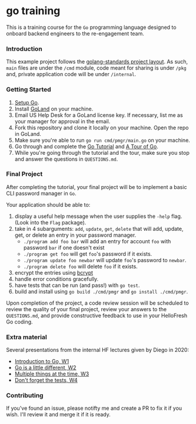 # go training

This is a training course for the `Go` programming language designed to onboard backend engineers to the re-engagement
team.

### Introduction
This example project follows the [golang-standards project layout](https://github.com/golang-standards/project-layout). As such, `main` files are under the `/cmd` module, code meant for sharing is under `/pkg` and, private application code will be under `/internal`.

### Getting Started

1. [Setup Go](https://golang.org/doc/tutorial/getting-started#install).
2. Install [GoLand](https://www.jetbrains.com/go/) on your machine.
3. Email US Help Desk for a GoLand license key. If necessary, list me as your manager for approval in the email.
4. Fork this repository and clone it locally on your machine. Open the repo in GoLand.
5. Make sure you're able to run `go run cmd/pmgr/main.go` on your machine.
5. Go through and complete the [Go Tutorial](https://golang.org/doc/tutorial/getting-started) and [A Tour of Go](https://tour.golang.org/welcome/1).
6. While you're going through the tutorial and the tour, make sure you stop and answer the questions in `QUESTIONS.md`.

### Final Project

After completing the tutorial, your final project will be to implement a basic CLI password manager in `Go`.

Your application should be able to:

1. display a useful help message when the user supplies the `-help` flag. (Look into the `Flag` package). 
2. take in 4 subarguments: `add`, `update`, `get`, `delete` that will add, update, get, or delete an entry in your password manager.
    - `./program add foo bar` will add an entry for account `foo` with password `bar` if one doesn't exist
    - `./program get foo` will get `foo`'s password if it exists.
    - `./program update foo newbar` will update `foo`'s password to `newbar`.
    - `./program delete foo` will delete `foo` if it exists.
3. encrypt the entries using [bcrypt](https://linuxhint.com/golang-crypto-package/)
4. handle error conditions gracefully.
5. have tests that can be run (and pass!) with `go test`.
6. build and install using `go build ./cmd/pmgr` and `go install ./cmd/pmgr`.

Upon completion of the project, a code review session will be scheduled to review the quality of your final project,
review your answers to the `QUESTIONS.md`, and provide constructive feedback to use in your HelloFresh Go coding.

### Extra material
Several presentations from the internal HF lectures given by Diego in 2020:
- [Introduction to Go, W1](https://drive.google.com/file/d/1ZhAhTBWsLB_ElgrRJiS80o6OSJtX-5mM/view)
- [Go is a little different, W2](https://drive.google.com/file/d/1_BdQldvtZ3UAe_pFxgeQ-OylWm1uw-oa/view)
- [Multiple things at the time, W3](https://drive.google.com/file/d/10sjjGZ5kIKLEhT1HN-q4xUrsEOMqLyEC/view)
- [Don't forget the tests, W4](https://drive.google.com/file/d/1uhC3V9tJS2l4Nu3V39DauRStwY8WcmMb/view)

### Contributing

If you've found an issue, please notifty me and create a PR to fix it if you wish. I'll review it and merge it if it is ready.
